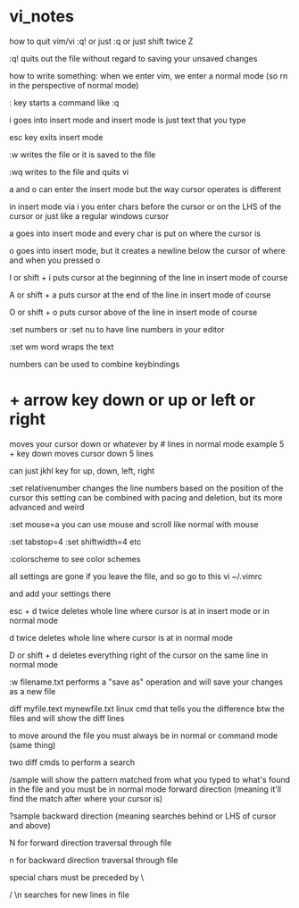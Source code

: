 # vi_notes


how to quit vim/vi
:q! or just :q or just shift twice Z

:q! 
quits out the file without regard to saving your unsaved changes


how to write something:
when we enter vim, we enter a normal mode (so rn in the perspective of normal mode)

: key 
starts a command like :q

i 
goes into insert mode and insert mode is just text that you type

esc key 
exits insert mode

:w 
writes the file or it is saved to the file

:wq
writes to the file and quits vi

a and o
can enter the insert mode but the way cursor operates is different

in insert mode via i
you enter chars before the cursor or on the LHS of the cursor or just like a regular windows cursor

a
goes into insert mode and every char is put on where the cursor is

o
goes into insert mode, but it creates a newline below the cursor of where and when you pressed o

I or shift + i
puts cursor at the beginning of the line in insert mode of course

A or shift + a
puts cursor at the end of the line in insert mode of course

O or shift + o
puts cursor above of the line in insert mode of course

:set numbers or :set nu
to have line numbers in your editor

:set wm
word wraps the text

numbers can be used to combine keybindings

# + arrow key down or up or left or right
moves your cursor down or whatever by # lines in normal mode
example 5 + key down moves cursor down 5 lines 

can just jkhl key for up, down, left, right

:set relativenumber
changes the line numbers based on the position of the cursor
this setting can be combined with pacing and deletion, but its more advanced and weird

:set mouse=a
you can use mouse and scroll like normal with mouse

:set tabstop=4
:set shiftwidth=4
etc

:colorscheme <tab> to see color schemes

all settings are gone if you leave the file, and so go to this
vi ~/.vimrc

and add your settings there

esc + d twice
deletes whole line where cursor is at in insert mode
or in normal mode

d twice
deletes whole line where cursor is at in normal mode

D or shift + d
deletes everything right of the cursor on the same line in normal mode

:w filename.txt
performs a "save as" operation and will save your changes as a new file

diff myfile.text mynewfile.txt
linux cmd that tells you the difference btw the files and will show the diff lines

to move around the file you must always be in normal or command mode (same thing)

two diff cmds to perform a search

/sample
will show the pattern matched from what you typed to what's found in the file and you must be in normal mode
forward direction (meaning it'll find the match after where your cursor is)

?sample
backward direction (meaning searches behind or LHS of cursor and above)

N
for forward direction traversal through file

n
for backward direction traversal through file

special chars must be preceded by \

/ \n
searches for new lines in file

